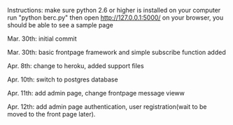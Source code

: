 Instructions:
make sure python 2.6 or higher is installed on your computer
run "python berc.py"
then open http://127.0.0.1:5000/ on your browser, you should be able to see a sample page

Mar. 30th:
	initial commit

Mar. 30th:
	basic frontpage framework and simple subscribe function added
	
Apr. 8th:
	change to heroku, added support files

Apr. 10th:
	switch to postgres database
	
Apr. 11th:
	add admin page, change frontpage message vieww

Apr. 12th:
	add admin page authentication, user registration(wait to be moved to the front page later).